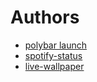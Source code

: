 # Authors
* [polybar launch](https://github.com/altindas/dots/blob/master/polybar/launch.sh)
* [spotify-status](https://github.com/altindas/dots/blob/master/polybar/scripts/spotify.py)
* [live-wallpaper](https://github.com/thomas10-10/foo-Wallpaper-Feh-Gif/blob/master/back4.sh)

